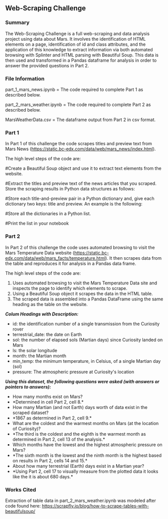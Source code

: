 
## Web-Scraping Challenge

### Summary

The Web-Scraping Challenge is a full web-scraping and data analysis project using data about Mars. It involves the identification of HTML elements on a page, identification of id and class attributes, and the application of this knowledge to extract information via both automated browsing with Splinter and HTML parsing with Beautiful Soup. This data is then used and transformed in a Pandas dataframe for analysis in order to answer the provided questions in Part 2.

### File Information

part_1_mars_news.ipynb = The code required to complete Part 1 as described below.

part_2_mars_weather.ipynb = The code required to complete Part 2 as described below.

MarsWeatherData.csv = The dataframe output from Part 2 in csv format.


### Part 1

In Part 1 of this challenge the code scrapes titles and preview text from Mars News (https://static.bc-edx.com/data/web/mars_news/index.html).

The high level steps of the code are:

#Create a Beautiful Soup object and use it to extract text elements from the website.

#Extract the titles and preview text of the news articles that you scraped. Store the scraping results in Python data structures as follows:

#Store each title-and-preview pair in a Python dictionary and, give each dictionary two keys: title and preview. An example is the following:

#Store all the dictionaries in a Python list.

#Print the list in your notebook



### Part 2

In Part 2 of this challenge the code uses automated browsing to visit the Mars Temperature Data website (https://static.bc-edx.com/data/web/mars_facts/temperature.html). It then scrapes data from the table and reproduces it for analysis in a Pandas data frame.

The high level steps of the code are:

<ol>
<li>Uses automated browsing to visit the Mars Temperature Data site and inspects the page to identify which elements to scrape.</li>

<li>Using a Beautiful Soup object it scrapes the data in the HTML table.</li>

<li>The scraped data is assembled into a Pandas DataFrame using the same heading as the table on the website.</li>
</ol>

***Colum Headings with Description:***
<ul>
<li>id: the identification number of a single transmission from the Curiosity rover</li>
<li>terrestrial_date: the date on Earth</li>
<li>sol: the number of elapsed sols (Martian days) since Curiosity landed on Mars</li>
<li>ls: the solar longitude</li>
<li>month: the Martian month</li>
<li>min_temp: the minimum temperature, in Celsius, of a single Martian day (sol)</li>
<li>pressure: The atmospheric pressure at Curiosity's location</li>
</ul>


***Using this dataset, the following questions were asked (with answers or pointers to answers):***
<ul>
<li>How many months exist on Mars?</li>
<li>*Determined in cell Part 2, cell 8.*</li>

<li>How many Martian (and not Earth) days worth of data exist in the scraped dataset?</li> 
<li>*1867 as determined in Part 2, cell 9.*</li>

<li>What are the coldest and the warmest months on Mars (at the location of Curiosity)?</li>
<li>*The third is the coldest and the eighth is the warmest month as determined in Part 2, cell 13 of the analysis.*</li>

<li>Which months have the lowest and the highest atmospheric pressure on Mars?</li> 
<li>*The sixth month is the lowest and the ninth month is the highest based on results in Part 2, cells 14 and 15.*</li>

<li>About how many terrestrial (Earth) days exist in a Martian year?</li> 
<li>*Using Part 2, cell 17 to visually measure from the plotted data it looks like the it is about 680 days.*</li>
</ul>

### Works Cited

Extraction of table data in part_2_mars_weather.ipynb was modeled after code found here: https://scrapfly.io/blog/how-to-scrape-tables-with-beautifulsoup/

